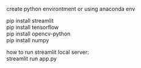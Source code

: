 create python environtment or using anaconda env

pip install streamlit  
pip install tensorflow  
pip install opencv-python  
pip install numpy  

how to run streamlit local server:  
streamlit run app.py
